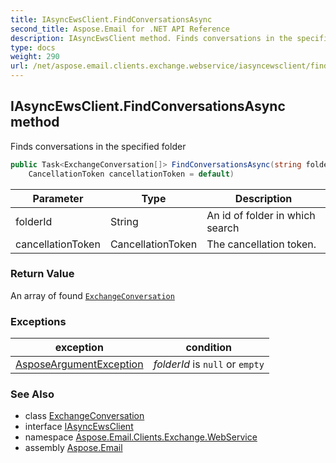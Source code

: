 ```yaml
---
title: IAsyncEwsClient.FindConversationsAsync
second_title: Aspose.Email for .NET API Reference
description: IAsyncEwsClient method. Finds conversations in the specified folder
type: docs
weight: 290
url: /net/aspose.email.clients.exchange.webservice/iasyncewsclient/findconversationsasync/
---
```

## IAsyncEwsClient.FindConversationsAsync method

Finds conversations in the specified folder

```csharp
public Task<ExchangeConversation[]> FindConversationsAsync(string folderId, 
    CancellationToken cancellationToken = default)
```

| Parameter | Type | Description |
| --- | --- | --- |
| folderId | String | An id of folder in which search |
| cancellationToken | CancellationToken | The cancellation token. |

### Return Value

An array of found [`ExchangeConversation`](../../exchangeconversation/)

### Exceptions

| exception | condition |
| --- | --- |
| [AsposeArgumentException](../../../aspose.email/asposeargumentexception/) | *folderId* is `null` or `empty` |

### See Also

* class [ExchangeConversation](../../exchangeconversation/)
* interface [IAsyncEwsClient](../)
* namespace [Aspose.Email.Clients.Exchange.WebService](../../iasyncewsclient/)
* assembly [Aspose.Email](../../../)


